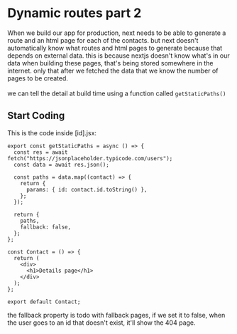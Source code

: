# Dynamic routes part 2

When we build our app for production, next needs to be able to generate a route and an html page for each of the contacts.
but next doesn't automatically know what routes and html pages to generate because that depends on external data. this is because nextjs doesn't know what's in our data when building these pages,
that's being stored somewhere in the internet. only that after we fetched the data that we know the number of pages to be created.
<br><br>
we can tell the detail at build time using a function called <code>getStaticPaths()</code>

## Start Coding

This is the code inside \[id\].jsx:

```
export const getStaticPaths = async () => {
  const res = await fetch("https://jsonplaceholder.typicode.com/users");
  const data = await res.json();

  const paths = data.map((contact) => {
    return {
      params: { id: contact.id.toString() },
    };
  });

  return {
    paths,
    fallback: false,
  };
};

const Contact = () => {
  return (
    <div>
      <h1>Details page</h1>
    </div>
  );
};

export default Contact;
```

the fallback property is todo with fallback pages, if we set it to false, when the user goes to an id that doesn't exist, it'll show the 404 page.
